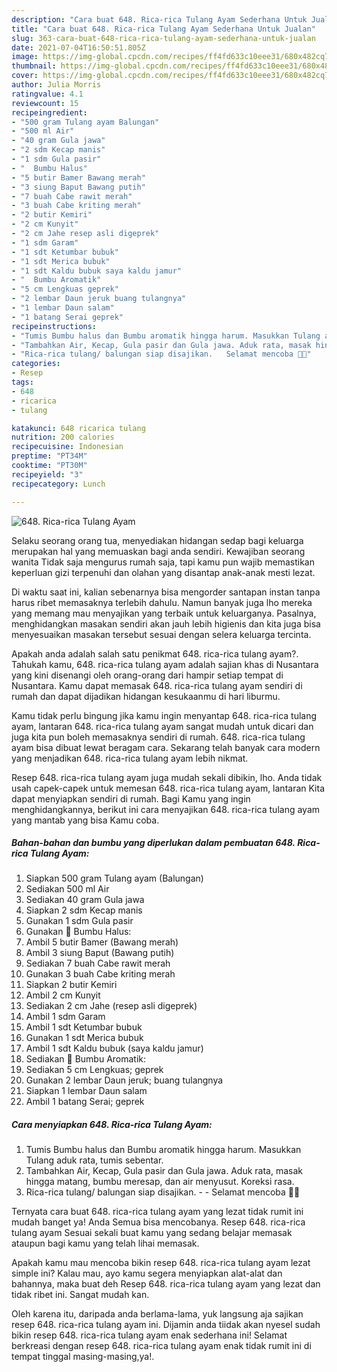 ```yaml
---
description: "Cara buat 648. Rica-rica Tulang Ayam Sederhana Untuk Jualan"
title: "Cara buat 648. Rica-rica Tulang Ayam Sederhana Untuk Jualan"
slug: 363-cara-buat-648-rica-rica-tulang-ayam-sederhana-untuk-jualan
date: 2021-07-04T16:50:51.805Z
image: https://img-global.cpcdn.com/recipes/ff4fd633c10eee31/680x482cq70/648-rica-rica-tulang-ayam-foto-resep-utama.jpg
thumbnail: https://img-global.cpcdn.com/recipes/ff4fd633c10eee31/680x482cq70/648-rica-rica-tulang-ayam-foto-resep-utama.jpg
cover: https://img-global.cpcdn.com/recipes/ff4fd633c10eee31/680x482cq70/648-rica-rica-tulang-ayam-foto-resep-utama.jpg
author: Julia Morris
ratingvalue: 4.1
reviewcount: 15
recipeingredient:
- "500 gram Tulang ayam Balungan"
- "500 ml Air"
- "40 gram Gula jawa"
- "2 sdm Kecap manis"
- "1 sdm Gula pasir"
- "  Bumbu Halus"
- "5 butir Bamer Bawang merah"
- "3 siung Baput Bawang putih"
- "7 buah Cabe rawit merah"
- "3 buah Cabe kriting merah"
- "2 butir Kemiri"
- "2 cm Kunyit"
- "2 cm Jahe resep asli digeprek"
- "1 sdm Garam"
- "1 sdt Ketumbar bubuk"
- "1 sdt Merica bubuk"
- "1 sdt Kaldu bubuk saya kaldu jamur"
- "  Bumbu Aromatik"
- "5 cm Lengkuas geprek"
- "2 lembar Daun jeruk buang tulangnya"
- "1 lembar Daun salam"
- "1 batang Serai geprek"
recipeinstructions:
- "Tumis Bumbu halus dan Bumbu aromatik hingga harum. Masukkan Tulang aduk rata, tumis sebentar."
- "Tambahkan Air, Kecap, Gula pasir dan Gula jawa. Aduk rata, masak hingga matang, bumbu meresap, dan air menyusut. Koreksi rasa."
- "Rica-rica tulang/ balungan siap disajikan.   Selamat mencoba 🙏😊"
categories:
- Resep
tags:
- 648
- ricarica
- tulang

katakunci: 648 ricarica tulang 
nutrition: 200 calories
recipecuisine: Indonesian
preptime: "PT34M"
cooktime: "PT30M"
recipeyield: "3"
recipecategory: Lunch

---
```



![648. Rica-rica Tulang Ayam](https://img-global.cpcdn.com/recipes/ff4fd633c10eee31/680x482cq70/648-rica-rica-tulang-ayam-foto-resep-utama.jpg)

Selaku seorang orang tua, menyediakan hidangan sedap bagi keluarga merupakan hal yang memuaskan bagi anda sendiri. Kewajiban seorang  wanita Tidak saja mengurus rumah saja, tapi kamu pun wajib memastikan keperluan gizi terpenuhi dan olahan yang disantap anak-anak mesti lezat.

Di waktu  saat ini, kalian sebenarnya bisa mengorder santapan instan tanpa harus ribet memasaknya terlebih dahulu. Namun banyak juga lho mereka yang memang mau menyajikan yang terbaik untuk keluarganya. Pasalnya, menghidangkan masakan sendiri akan jauh lebih higienis dan kita juga bisa menyesuaikan masakan tersebut sesuai dengan selera keluarga tercinta. 



Apakah anda adalah salah satu penikmat 648. rica-rica tulang ayam?. Tahukah kamu, 648. rica-rica tulang ayam adalah sajian khas di Nusantara yang kini disenangi oleh orang-orang dari hampir setiap tempat di Nusantara. Kamu dapat memasak 648. rica-rica tulang ayam sendiri di rumah dan dapat dijadikan hidangan kesukaanmu di hari liburmu.

Kamu tidak perlu bingung jika kamu ingin menyantap 648. rica-rica tulang ayam, lantaran 648. rica-rica tulang ayam sangat mudah untuk dicari dan juga kita pun boleh memasaknya sendiri di rumah. 648. rica-rica tulang ayam bisa dibuat lewat beragam cara. Sekarang telah banyak cara modern yang menjadikan 648. rica-rica tulang ayam lebih nikmat.

Resep 648. rica-rica tulang ayam juga mudah sekali dibikin, lho. Anda tidak usah capek-capek untuk memesan 648. rica-rica tulang ayam, lantaran Kita dapat menyiapkan sendiri di rumah. Bagi Kamu yang ingin menghidangkannya, berikut ini cara menyajikan 648. rica-rica tulang ayam yang mantab yang bisa Kamu coba.

<!--inarticleads1-->

##### Bahan-bahan dan bumbu yang diperlukan dalam pembuatan 648. Rica-rica Tulang Ayam:

1. Siapkan 500 gram Tulang ayam (Balungan)
1. Sediakan 500 ml Air
1. Sediakan 40 gram Gula jawa
1. Siapkan 2 sdm Kecap manis
1. Gunakan 1 sdm Gula pasir
1. Gunakan  📌 Bumbu Halus:
1. Ambil 5 butir Bamer (Bawang merah)
1. Ambil 3 siung Baput (Bawang putih)
1. Sediakan 7 buah Cabe rawit merah
1. Gunakan 3 buah Cabe kriting merah
1. Siapkan 2 butir Kemiri
1. Ambil 2 cm Kunyit
1. Sediakan 2 cm Jahe (resep asli digeprek)
1. Ambil 1 sdm Garam
1. Ambil 1 sdt Ketumbar bubuk
1. Gunakan 1 sdt Merica bubuk
1. Ambil 1 sdt Kaldu bubuk (saya kaldu jamur)
1. Sediakan  📌 Bumbu Aromatik:
1. Sediakan 5 cm Lengkuas; geprek
1. Gunakan 2 lembar Daun jeruk; buang tulangnya
1. Siapkan 1 lembar Daun salam
1. Ambil 1 batang Serai; geprek




<!--inarticleads2-->

##### Cara menyiapkan 648. Rica-rica Tulang Ayam:

1. Tumis Bumbu halus dan Bumbu aromatik hingga harum. Masukkan Tulang aduk rata, tumis sebentar.
1. Tambahkan Air, Kecap, Gula pasir dan Gula jawa. Aduk rata, masak hingga matang, bumbu meresap, dan air menyusut. Koreksi rasa.
1. Rica-rica tulang/ balungan siap disajikan.  -  - Selamat mencoba 🙏😊




Ternyata cara buat 648. rica-rica tulang ayam yang lezat tidak rumit ini mudah banget ya! Anda Semua bisa mencobanya. Resep 648. rica-rica tulang ayam Sesuai sekali buat kamu yang sedang belajar memasak ataupun bagi kamu yang telah lihai memasak.

Apakah kamu mau mencoba bikin resep 648. rica-rica tulang ayam lezat simple ini? Kalau mau, ayo kamu segera menyiapkan alat-alat dan bahannya, maka buat deh Resep 648. rica-rica tulang ayam yang lezat dan tidak ribet ini. Sangat mudah kan. 

Oleh karena itu, daripada anda berlama-lama, yuk langsung aja sajikan resep 648. rica-rica tulang ayam ini. Dijamin anda tiidak akan nyesel sudah bikin resep 648. rica-rica tulang ayam enak sederhana ini! Selamat berkreasi dengan resep 648. rica-rica tulang ayam enak tidak rumit ini di tempat tinggal masing-masing,ya!.

